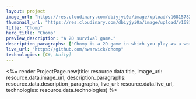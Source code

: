 ```yaml
---
layout: project
image_url: "https://res.cloudinary.com/dbiyjyi0a/image/upload/v1681578223/portfolio/chomp.webp"
thumbnail_url: "https://res.cloudinary.com/dbiyjyi0a/image/upload/v1681049541/portfolio/chomp-thumbnail.webp"
title: "Chomp"
hero_title: "Chomp"
preview_description: "A 2D survival game."
description_paragraphs: ["Chomp is a 2D game in which you play as a worm trying to survive in world where other worms are trying to kill you for some reason. The world is filled with power-ups and other items that can aid you in your quest to not die. The game was built by William Tsease and myself."]
live_url: "https://github.com/nwarwick/chomp"
technologies: [C#, Unity]
---
```


<%= render ProjectPage.new(title: resource.data.title, image_url: resource.data.image_url, description_paragraphs: resource.data.description_paragraphs, live_url: resource.data.live_url, technologies: resource.data.technologies) %>
